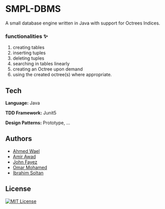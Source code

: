 # SMPL-DBMS

A small database engine written in Java with support for Octrees Indices.

### functionalities :sparkles:
1. creating tables
2. inserting tuples
3. deleting tuples
4. searching in tables linearly
5. creating an Octree upon demand
6. using the created octree(s) where appropriate.

## Tech

**Language:** Java

**TDD Framework:** Junit5

**Design Patterns:** Prototype, ...

## Authors

- [Ahmed Wael](https://github.com/ahmedwael216)
- [Amir Awad](https://github.com/amir-awad)
- [John Fayez](https://github.com/john-roufaeil)
- [Omar Mohamed](https://github.com/OmarMUhammed03)
- [Ibrahim Soltan](https://github.com/Ibrahim-Soltan)


## License
[![MIT License](https://img.shields.io/badge/License-MIT-green.svg)](https://choosealicense.com/licenses/mit/)



